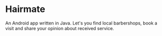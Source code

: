 # Hairmate
An Android app written in Java. Let's you find local barbershops, book a visit and share your opinion about received service.
